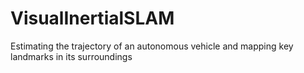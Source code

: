 # VisualInertialSLAM
Estimating the trajectory of an autonomous vehicle and mapping key landmarks in its surroundings
